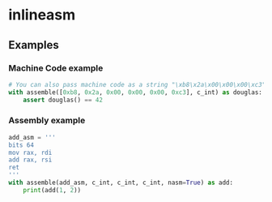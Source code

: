 # inlineasm

## Examples

### Machine Code example
```python
# You can also pass machine code as a string "\xb8\x2a\x00\x00\x00\xc3"
with assemble([0xb8, 0x2a, 0x00, 0x00, 0x00, 0xc3], c_int) as douglas:
    assert douglas() == 42
```

### Assembly example
```python
add_asm = '''
bits 64
mov rax, rdi
add rax, rsi
ret
'''
with assemble(add_asm, c_int, c_int, c_int, nasm=True) as add:
    print(add(1, 2))
```

